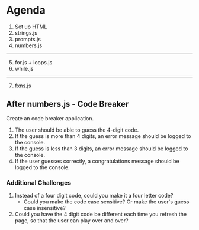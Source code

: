 # Agenda
1. Set up HTML
2. strings.js
3. prompts.js
4. numbers.js
------------
5. for.js + loops.js
6. while.js
------------
7. fxns.js


## After numbers.js - Code Breaker
Create an code breaker application.
1. The user should be able to guess the 4-digit code.
2. If the guess is more than 4 digits, an error message should be logged to the console.
3. If the guess is less than 3 digits, an error message should be logged to the console.
4. If the user guesses correctly, a congratulations message should be logged to the console.

### Additional Challenges
1. Instead of a four digit code, could you make it a four letter code?
    - Could you make the code case sensitive? Or make the user's guess case insensitive?
2. Could you have the 4 digit code be different each time you refresh the page, so that the user can play over and over?